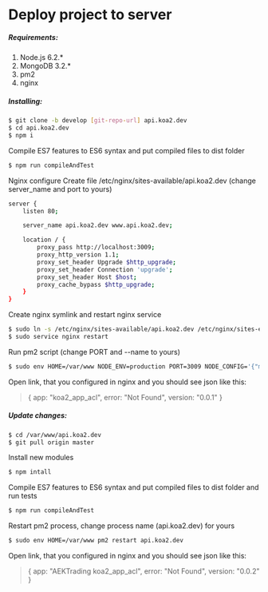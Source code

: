 # Deploy project to server
##### Requirements:
1. Node.js 6.2.*
2. MongoDB 3.2.*
3. pm2
4. nginx

##### Installing:
```sh
$ git clone -b develop [git-repo-url] api.koa2.dev
$ cd api.koa2.dev
$ npm i
```
Compile ES7 features to ES6 syntax and put compiled files to dist folder
```sh
$ npm run compileAndTest
```

Nginx configure
Create file /etc/nginx/sites-available/api.koa2.dev (change server_name and port to yours)
```sh
server {
    listen 80;

    server_name api.koa2.dev www.api.koa2.dev;

    location / {
        proxy_pass http://localhost:3009;
        proxy_http_version 1.1;
        proxy_set_header Upgrade $http_upgrade;
        proxy_set_header Connection 'upgrade';
        proxy_set_header Host $host;
        proxy_cache_bypass $http_upgrade;
    }
}
```
Create nginx symlink and restart nginx service
```sh
$ sudo ln -s /etc/nginx/sites-available/api.koa2.dev /etc/nginx/sites-enabled/
$ sudo service nginx restart
```

Run pm2 script (change PORT and --name to yours)
```sh
$ sudo env HOME=/var/www NODE_ENV=production PORT=3009 NODE_CONFIG='{"mongoose":{"uri":"mongodb://localhost/koa2_prod"}}' pm2 start index.js -f --name "api.koa2.dev"
```
Open link, that you configured in nginx and you should see json like this:
> { app: "koa2_app_acl", error: "Not Found", version: "0.0.1" }

##### Update changes:
```sh
$ cd /var/www/api.koa2.dev
$ git pull origin master
```

Install new modules
```sh
$ npm intall
```

Compile ES7 features to ES6 syntax and put compiled files to dist folder and run tests
```sh
$ npm run compileAndTest
```

Restart pm2 process, change process name (api.koa2.dev) for yours
```sh
$ sudo env HOME=/var/www pm2 restart api.koa2.dev
```
Open link, that you configured in nginx and you should see json like this:
> { app: "AEKTrading koa2_app_acl", error: "Not Found", version: "0.0.2" }
